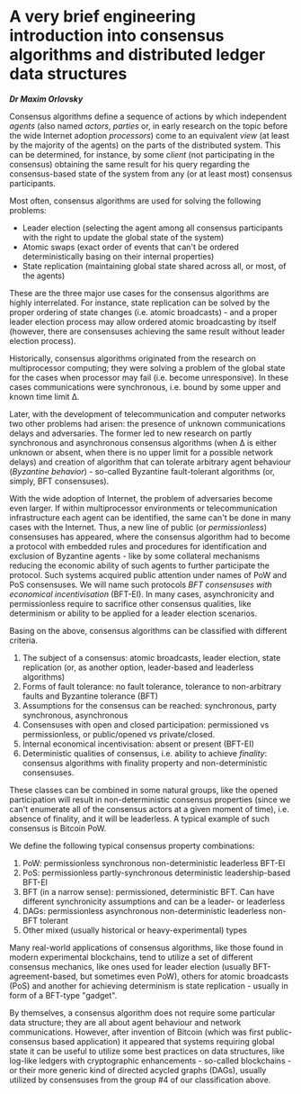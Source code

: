 A very brief engineering introduction into consensus algorithms and distributed ledger data structures
===

**_Dr Maxim Orlovsky_**

Consensus algorithms define a sequence of actions by which independent *agents* (also named *actors*, *parties* or, in early research on the topic before the wide Internet adoption *processors*) come to an equivalent *view* (at least by the majority of the agents) on the parts of the distributed system. This can be determined, for instance, by some *client* (not participating in the consensus) obtaining the same result for his query regarding the consensus-based state of the system from any (or at least most) consensus participants.

Most often, consensus algorithms are used for solving the following problems:
- Leader election (selecting the agent among all consensus participants with the right to update the global state of the system)
- Atomic swaps (exact order of events that can't be ordered deterministically basing on their internal properties)
- State replication (maintaining global state shared across all, or most, of the agents)

These are the three major use cases for the consensus algorithms are highly interrelated. For instance, state replication can be solved by the proper ordering of state changes (i.e. atomic broadcasts) - and a proper leader election process may allow ordered atomic broadcasting by itself (however, there are consensuses achieving the same result without leader election process).

Historically, consensus algorithms originated from the research on multiprocessor computing; they were solving a problem of the global state for the cases when processor may fail (i.e. become unresponsive). In these cases communications were synchronous, i.e. bound by some upper and known time limit ∆.

Later, with the development of telecommunication and computer networks two other problems had arisen: the presence of unknown communications delays and adversaries. The former led to new research on partly synchronous and asynchronous consensus algorithms (when ∆ is either unknown or absent, when there is no upper limit for a possible network delays) and creation of algorithm that can tolerate arbitrary agent behaviour (*Byzantine behavior*) - so-called Byzantine fault-tolerant algorithms (or, simply, BFT consensuses).

With the wide adoption of Internet, the problem of adversaries become even larger. If within multiprocessor environments or telecommunication infrastructure each agent can be identified, the same can't be done in many cases with the Internet. Thus, a new line of public (or *permissionless*) consensuses has appeared, where the consensus algorithm had to become a protocol with embedded rules and procedures for identification and exclusion of Byzantine agents - like by some collateral mechanisms reducing the economic ability of such agents to further participate the protocol. Such systems acquired public attention under names of PoW and PoS consensuses. We will name such protocols *BFT consensuses with economical incentivisation* (BFT-EI). In many cases, asynchronicity and permissionless require to sacrifice other consensus qualities, like determinism or ability to be applied for a leader election scenarios.

Basing on the above, consensus algorithms can be classified with different criteria.
1. The subject of a consensus: atomic broadcasts, leader election, state replication (or, as another option, leader-based and leaderless algorithms)
2. Forms of fault tolerance: no fault tolerance, tolerance to non-arbitrary faults and Byzantine tolerance (BFT)
3. Assumptions for the consensus can be reached: synchronous, party synchronous, asynchronous
4. Consensuses with open and closed participation: permissioned vs permissionless, or public/opened vs private/closed.
5. Internal economical incentivisation: absent or present (BFT-EI)
6. Deterministic qualities of consensus, i.e. ability to achieve *finality*: consensus algorithms with finality property and non-deterministic consensuses.

These classes can be combined in some natural groups, like the opened participation will result in non-deterministic consensus properties (since we can't enumerate all of the consensus actors at a given moment of time), i.e. absence of finality, and it will be leaderless. A typical example of such consensus is Bitcoin PoW.

We define the following typical consensus property combinations:
1. PoW: permissionless synchronous non-deterministic leaderless BFT-EI
2. PoS: permissionless partly-synchronous deterministic leadership-based BFT-EI
3. BFT (in a narrow sense): permissioned, deterministic BFT. Can have different synchronicity assumptions and can be a leader- or leaderless
4. DAGs: permissionless asynchronous non-deterministic leaderless non-BFT tolerant
5. Other mixed (usually historical or heavy-experimental) types

Many real-world applications of consensus algorithms, like those found in modern experimental blockchains, tend to utilize a set of different consensus mechanics, like ones used for leader election (usually BFT-agreement-based, but sometimes even PoW), others for atomic broadcasts (PoS) and another for achieving determinism is state replication - usually in form of a BFT-type "gadget".

By themselves, a consensus algorithm does not require some particular data structure; they are all about agent behaviour and network communications. However, after invention of Bitcoin (which was first public-consensus based application) it appeared that systems requiring global state it can be useful to utilize some best practices on data structures, like log-like ledgers with cryptographic enhancements - so-called blockchains - or their more generic kind of directed acycled graphs (DAGs), usually utilized by consensuses from the group #4 of our classification above.
